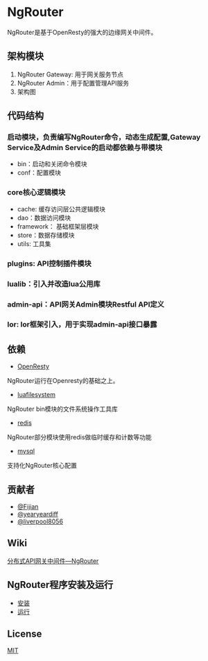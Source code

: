 # NgRouter
NgRouter是基于OpenResty的强大的边缘网关中间件。

## 架构模块
1. NgRouter Gateway: 用于网关服务节点
2. NgRouter Admin：用于配置管理API服务
3. 架构图

## 代码结构
### 启动模块，负责编写NgRouter命令，动态生成配置,Gateway Service及Admin Service的启动都依赖与带模块
- bin：启动和关闭命令模块
- conf：配置模块

### core核心逻辑模块
- cache: 缓存访问层公共逻辑模块
- dao：数据访问模块 
- framework： 基础框架层模块
- store：数据存储模块
- utils: 工具集 

### plugins: API控制插件模块
### lualib：引入并改造lua公用库
### admin-api：API网关Admin模块Restful API定义
### lor: lor框架引入，用于实现admin-api接口暴露

## 依赖
- [OpenResty](http://openresty.org/cn/)

NgRouter运行在Openresty的基础之上。

- [luafilesystem](http://keplerproject.github.io/luafilesystem/)

NgRouter bin模块的文件系统操作工具库

- [redis](https://redis.io/)

NgRouter部分模块使用redis做临时缓存和计数等功能

- [mysql](https://www.mysql.com/)

支持化NgRouter核心配置


## 贡献者
- [@Fijian](https://github.com/jacobslei)
- [@yearyeardiff](https://github.com/yearyeardiff)
- [@liverpool8056](https://github.com/liverpool8056)


## Wiki
[分布式API网关中间件—NgRouter](https://github.com/gogo-easy/ngr/wiki)

## NgRouter程序安装及运行
- [安装](https://github.com/gogo-easy/ngr/wiki/NgRouter%E5%AE%89%E8%A3%85%E8%AF%B4%E6%98%8E)
- [运行](https://github.com/gogo-easy/ngr/wiki/%E8%BF%90%E8%A1%8CNgRouter)

## License
[MIT](./LICENSE)
